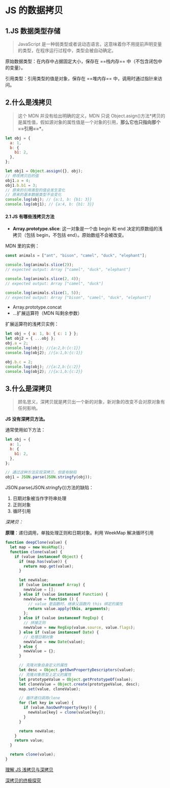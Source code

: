 # JS 的数据拷贝

## 1.JS 数据类型存储

> JavaScript 是一种弱类型或者说动态语言。这意味着你不用提前声明变量的类型，在程序运行过程中，类型会被自动确定。

原始数据类型：在内存中占据固定大小，保存在 ==栈内存== 中（不包含闭包中的变量）。

引用类型：引用类型的值是对象，保存在 ==堆内存== 中，调用时通过指针来访问。

## 2.什么是浅拷贝

> 这个 MDN 并没有给出明确的定义，MDN 只说 Object.asign()方法\*拷贝的是属性值，假如源对象的属性值是一个对象的引用，**那么它也只指向那个==引用==\***。

```javascript
let obj = {
  a: 1,
  b: {
    b1: 2,
  },
};

let obj1 = Object.assign({}, obj);
// 修改拷贝后的值
obj1.a = 4;
obj1.b.b1 = 3;
// 原来的引用类型的值会发生变化
// 原来的基本数据类型不会变化
console.log(obj); // {a:1, b: {b1: 3}}
console.log(obj1); // {a:4, b: {b1: 3}}
```

#### 2.1 JS 有哪些浅拷贝方法

- **Array.prototype.slice**: 这一对象是一个由 begin 和 end 决定的原数组的浅拷贝（包括 begin，不包括 end）。原始数组不会被改变。

MDN 里的实例：

```javascript
const animals = ["ant", "bison", "camel", "duck", "elephant"];

console.log(animals.slice(2));
// expected output: Array ["camel", "duck", "elephant"]

console.log(animals.slice(2, 4));
// expected output: Array ["camel", "duck"]

console.log(animals.slice(1, 5));
// expected output: Array ["bison", "camel", "duck", "elephant"]
```

- Array.prototype.concat
- ...扩展运算符（MDN 叫剩余参数）

扩展运算符的浅拷贝实例：

```javascript
let obj = { a: 1, b: { c: 1 } };
let obj2 = { ...obj };
obj.a = 2;
console.log(obj); //{a:2,b:{c:1}}
console.log(obj2); //{a:1,b:{c:1}}

obj.b.c = 2;
console.log(obj); //{a:2,b:{c:2}}
console.log(obj2); //{a:1,b:{c:2}}
```

## 3.什么是深拷贝

> 顾名思义，深拷贝就是拷贝出一个新的对象，新对象的改变不会对原对象有任何影响。

**JS 没有深拷贝方法。**

通常使用如下方法：

```javascript
let obj = {
  a: 1,
  b: {
    b1: 2,
  },
};

// 通过这种方法实现深拷贝，但是有缺陷
obj1 = JSON.parse(JSON.stringfy(obj));
```

JSON.parse(JSON.stringfy())方法的缺陷：

1. 日期对象被当作字符串处理
2. 正则对象
3. 循环引用

_深拷贝：_

**原理**：递归调用，单独处理正则和日期对象。利用 WeekMap 解决循环引用

```js
function deepClone(value) {
  let map = new WeakMap();
  function clone(value) {
    if (value instanceof Object) {
      if (map.has(value)) {
        return map.get(value);
      }

      let newValue;
      if (value instanceof Array) {
        newValue = [];
      } else if (value instanceof Function) {
        newValue = function () {
          // value 是函数时，继承父函数内 this 绑定的属性
          return value.apply(this, arguments);
        };
      } else if (value instanceof RegExp) {
        // 拼接正则
        newValue = new RegExp(value.source, value.flags);
      } else if (value instanceof Date) {
        // 处理日期对象
        newValue = new Date(value);
      } else {
        newValue = {};
      }

      // 克隆对象自身定义的属性
      let desc = Object.getOwnPropertyDescriptors(value);
      // 克隆对象原型上定义的属性
      let prototypeValue = Object.getPrototypeOf(value);
      let cloneValue = Object.create(prototypeValue, desc);
      map.set(value, cloneValue);

      // 循环递归调用clone
      for (let key in value) {
        if (value.hasOwnProperty(key)) {
          newValue[key] = clone(value[key]);
        }
      }

      return newValue;
    }
    return value;
  }

  return clone(value);
}
```

[理解 JS 浅拷贝与深拷贝](https://juejin.im/post/5d235d1ef265da1b855c7b5d)

[深拷贝的终极探究](https://segmentfault.com/a/1190000016672263)
